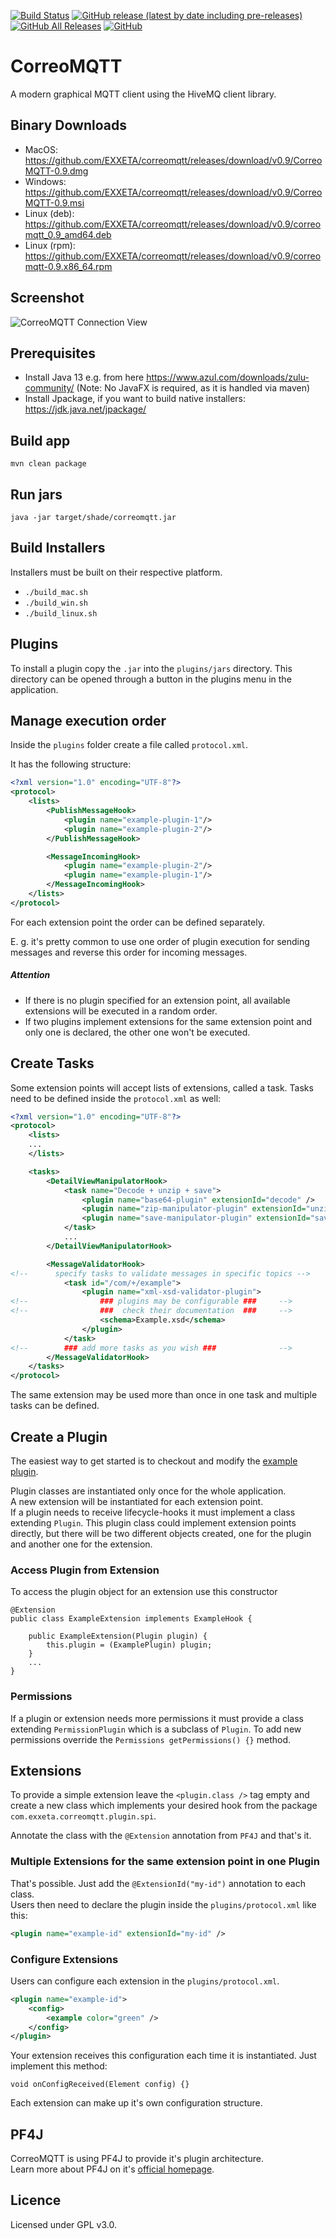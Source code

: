 [![Build Status](https://travis-ci.org/exxeta/correomqtt.svg?branch=develop)](https://travis-ci.org/exxeta/correomqtt) 
[![GitHub release (latest by date including pre-releases)](https://img.shields.io/github/v/release/exxeta/correomqtt?include_prereleases)](https://github.com/exxeta/correomqtt/releases/latest) 
[![GitHub All Releases](https://img.shields.io/github/downloads/exxeta/correomqtt/total)](https://github.com/exxeta/correomqtt/releases/latest) 
[![GitHub](https://img.shields.io/github/license/exxeta/correomqtt)](https://github.com/exxeta/correomqtt/blob/develop/LICENSE) 

# CorreoMQTT
A modern graphical MQTT client using the HiveMQ client library.


## Binary Downloads

* MacOS: https://github.com/EXXETA/correomqtt/releases/download/v0.9/CorreoMQTT-0.9.dmg
* Windows: https://github.com/EXXETA/correomqtt/releases/download/v0.9/CorreoMQTT-0.9.msi
* Linux (deb): https://github.com/EXXETA/correomqtt/releases/download/v0.9/correomqtt_0.9_amd64.deb
* Linux (rpm): https://github.com/EXXETA/correomqtt/releases/download/v0.9/correomqtt-0.9.x86_64.rpm 

## Screenshot

![CorreoMQTT Connection View](screenshot.png)

## Prerequisites

* Install Java 13 e.g. from here https://www.azul.com/downloads/zulu-community/ (Note: No JavaFX is required, as it is handled via maven)
* Install Jpackage, if you want to build native installers: https://jdk.java.net/jpackage/

## Build app
`mvn clean package`

## Run jars

`java -jar target/shade/correomqtt.jar`

## Build Installers

Installers must be built on their respective platform.

* `./build_mac.sh`
* `./build_win.sh`
* `./build_linux.sh`


## Plugins
To install a plugin copy the `.jar` into the `plugins/jars` directory. 
This directory can be opened through a button in the plugins menu in the application.

## Manage execution order
Inside the `plugins` folder create a file called `protocol.xml`.

It has the following structure:
```xml
<?xml version="1.0" encoding="UTF-8"?>
<protocol>
    <lists>
        <PublishMessageHook>
            <plugin name="example-plugin-1"/>
            <plugin name="example-plugin-2"/>
        </PublishMessageHook>

        <MessageIncomingHook>
            <plugin name="example-plugin-2"/>
            <plugin name="example-plugin-1"/>
        </MessageIncomingHook>
    </lists>
</protocol>
``` 
For each extension point the order can be defined separately.

E. g. it's pretty common to use one order of plugin execution for sending messages and
reverse this order for incoming messages.

##### Attention
- If there is no plugin specified for an extension point,
all available extensions will be executed in a random order.  
- If two plugins implement extensions for the same extension point
and only one is declared, the other one won't be executed.

## Create Tasks
Some extension points will accept lists of extensions, called a task.
Tasks need to be defined inside the `protocol.xml` as well:
```xml
<?xml version="1.0" encoding="UTF-8"?>
<protocol>
    <lists>
    ...
    </lists>

    <tasks>
        <DetailViewManipulatorHook>
            <task name="Decode + unzip + save">
                <plugin name="base64-plugin" extensionId="decode" />
                <plugin name="zip-manipulator-plugin" extensionId="unzip" />
                <plugin name="save-manipulator-plugin" extensionId="save" />
            </task>
            ...
        </DetailViewManipulatorHook>

        <MessageValidatorHook>
<!--      specify tasks to validate messages in specific topics -->
            <task id="/com/+/example">
                <plugin name="xml-xsd-validator-plugin">
<!--                ### plugins may be configurable ###     -->
<!--                ###  check their documentation  ###     -->
                    <schema>Example.xsd</schema>
                </plugin>
            </task>
<!--        ### add more tasks as you wish ###              -->
        </MessageValidatorHook>
    </tasks>
</protocol>
``` 
The same extension may be used more than once in one task and multiple tasks can be defined.  

## Create a Plugin
The easiest way to get started is to checkout and modify the [example plugin](https://github.com/oemel09/CorreoMqttExamplePlugin).

Plugin classes are instantiated only once for the whole application.  
A new extension will be instantiated for each extension point.  
If a plugin needs to receive lifecycle-hooks it must implement a class extending `Plugin`.
This plugin class could implement extension points directly, but there will be two different objects created,
one for the plugin and another one for the extension. 

### Access Plugin from Extension
To access the plugin object for an extension use this constructor
```
@Extension
public class ExampleExtension implements ExampleHook {

    public ExampleExtension(Plugin plugin) {
        this.plugin = (ExamplePlugin) plugin;
    }
    ...
}
```

### Permissions
If a plugin or extension needs more permissions it must provide a class extending `PermissionPlugin` which is a subclass of `Plugin`.
To add new permissions override the `Permissions getPermissions() {}` method.  

## Extensions
To provide a simple extension leave the `<plugin.class />` tag empty and create a new class
which implements your desired hook from the package `com.exxeta.correomqtt.plugin.spi`.

Annotate the class with the `@Extension` annotation from `PF4J` and that's it.

### Multiple Extensions for the same extension point in one Plugin
That's possible. Just add the `@ExtensionId("my-id")` annotation to each class.  
Users then need to declare the plugin inside the `plugins/protocol.xml` like this:
```xml
<plugin name="example-id" extensionId="my-id" />
```

### Configure Extensions
Users can configure each extension in the `plugins/protocol.xml`.  
```xml
<plugin name="example-id">
    <config>
        <example color="green" />
    </config>
</plugin>
```
Your extension receives this configuration each time it is instantiated.
Just implement this method:
```
void onConfigReceived(Element config) {}
```
Each extension can make up it's own configuration structure.


## PF4J
CorreoMQTT is using PF4J to provide it's plugin architecture.  
Learn more about PF4J on it's [official homepage](https://pf4j.org/).


## Licence 

Licensed under GPL v3.0.

